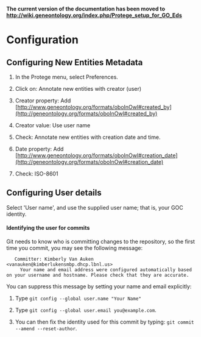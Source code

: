 **The current version of the documentation has been moved to http://wiki.geneontology.org/index.php/Protege_setup_for_GO_Eds**

# Configuration

## Configuring New Entities Metadata

1. In the Protege menu, select Preferences.

2. Click on: Annotate new entities with creator (user) 

3. Creator property: Add [http://www.geneontology.org/formats/oboInOwl#created_by](http://geneontology.org/formats/oboInOwl#created_by)

4. Creator value: Use user name
      
5. Check: Annotate new entities with creation date and time.

6. Date property: Add [http://www.geneontology.org/formats/oboInOwl#creation_date](http://geneontology.org/formats/oboInOwl#creation_date)

7. Check: ISO-8601


## Configuring User details

Select 'User name', and use the supplied user name; that is, your GOC identity.

#### Identifying the user for commits 

Git needs to know who is committing changes to the repository, so the first time you commit, you may see the following message: 

	   Committer: Kimberly Van Auken <vanauken@kimberlukensmbp.dhcp.lbnl.us>
         Your name and email address were configured automatically based on your username and hostname. Please check that they are accurate.
 
You can suppress this message by setting your name and email explicitly:

1. Type ```git config --global user.name "Your Name"```

2. Type ```git config --global user.email you@example.com```. 

3. You can then fix the identity used for this commit by typing: ```git commit --amend --reset-author```.
